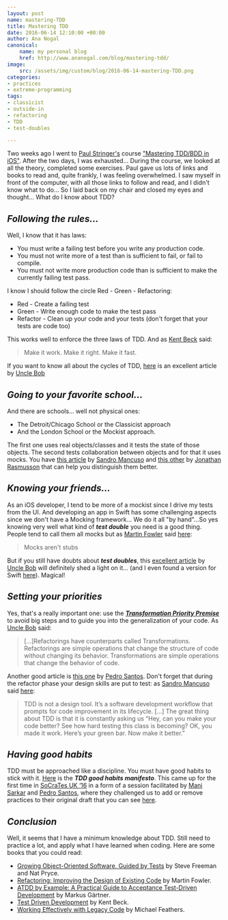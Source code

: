 ```yaml
---
layout: post
name: mastering-TDD
title: Mastering TDD
date: 2016-06-14 12:10:00 +00:00
author: Ana Nogal
canonical:
    name: my personal blog
    href: http://www.ananogal.com/blog/mastering-tdd/
image:
    src: /assets/img/custom/blog/2016-06-14-mastering-TDD.png
categories: 
- practices
- extreme-programming
tags:
- classicist
- outside-in
- refactoring
- TDD
- test-doubles

---
```

Two weeks ago I went to [Paul Stringer's](https://twitter.com/paulstringer) course ["Mastering TDD/BDD in iOS"](https://skillsmatter.com/courses/545-paul-stringer-s-mastering-tdd-bdd-for-ios). After the two days, I was exhausted... During the course, we looked at all the theory, completed some exercises. Paul gave us lots of links and books to read and, quite frankly, I was feeling overwhelmed.
I saw myself in front of the computer, with all those links to follow and read, and I didn't know what to do... So I laid back on my chair and closed my eyes and thought... What do I know about TDD?

## **_Following the rules..._**

Well, I know that it has laws: 

 - You must write a failing test before you write any production code.
 - You must not write more of a test than is sufficient to fail, or fail to compile.
 - You must not write more production code than is sufficient to make the currently failing test pass.

I know I should follow the circle Red - Green - Refactoring:

 - Red - Create a failing test
 - Green - Write enough code to make the test pass
 - Refactor - Clean up your code and your tests (don't forget that your tests are code too)

This works well to enforce the three laws of TDD. And as [Kent Beck](http://c2.com/cgi/wiki?MakeItWorkMakeItRightMakeItFast) said: 
> Make it work. Make it right. Make it fast.

If you want to know all about the cycles of TDD, [here](http://blog.cleancoder.com/uncle-bob/2014/12/17/TheCyclesOfTDD.html) is an excellent article by [Uncle Bob](https://twitter.com/unclebobmartin) 

## **_Going to your favorite school..._**

And there are schools… well not physical ones: 

 - The Detroit/Chicago School or the Classicist approach
 - And the London School or the Mockist approach.

The first one uses real objects/classes and it tests the state of those objects. The second tests collaboration between objects and for that it uses mocks. 
You have [this article](http://codurance.com/2015/05/12/does-tdd-lead-to-good-design/) by [Sandro Mancuso](https://twitter.com/sandromancuso) and [this other](https://agilewarrior.wordpress.com/2015/04/18/classical-vs-mockist-testing/) by [Jonathan Rasmusson](https://twitter.com/jrasmusson) that can help you distinguish them better.

## **_Knowing your friends..._**

As an iOS developer, I tend to be more of a mockist since I drive my tests from the UI. And developing an app in Swift has some challenging aspects since we don't have a Mocking framework... We do it all "by hand"...So yes knowing very well what kind of **_test double_** you need is a good thing. People tend to call them all mocks but as [Martin Fowler](https://twitter.com/martinfowler) said [here](http://martinfowler.com/articles/mocksArentStubs.html): 
> Mocks aren't stubs

But if you still have doubts about **_test doubles_**, this [excellent article](http://blog.8thlight.com/uncle-bob/2014/05/14/TheLittleMocker.html) by [Uncle Bob](https://twitter.com/unclebobmartin) will definitely shed a light on it… (and I even found a version for Swift [here](http://clean-swift.com/swifty-little-mocker/)). Magical! 

## **_Setting your priorities_**

Yes, that's a really important one: use the [**_Transformation Priority Premise_**](https://blog.8thlight.com/uncle-bob/2013/05/27/TheTransformationPriorityPremise.html) to avoid big steps and to guide you into the generalization of your code. As [Uncle Bob](https://twitter.com/unclebobmartin) said:

> [...]Refactorings have counterparts called Transformations. Refactorings are simple operations that change the structure of code without changing its behavior. Transformations are simple operations that change the behavior of code.

Another good article is [this one](http://codurance.com/2015/05/18/applying-transformation-priority-premise-to-roman-numerals-kata/) by [Pedro Santos](https://twitter.com/pedromsantos). 
Don't forget that during the refactor phase your design skills are put to test: as [Sandro Mancuso](https://twitter.com/sandromancuso) said [here](http://codurance.com/2015/05/12/does-tdd-lead-to-good-design/): 

> TDD is not a design tool. It’s a software development workflow that prompts for code improvement in its lifecycle. [...]
> The great thing about TDD is that it is constantly asking us “Hey, can you make your code better? See how hard testing this class is becoming? OK, you made it work. Here’s your green bar. Now make it better.”

## **_Having good  habits_**
TDD must be approached like a discipline. You must have good habits to stick with it. [Here](https://github.com/neomatrix369/refactoring-developer-habits/blob/master/02-outcome-of-collation/tdd-manifesto/tdd-good-habits-manifesto.md) is the **_TDD good habits manifesto_**. This came up for the first time in [SoCraTes UK ‘16](http://socratesuk.org/) in a form of a session facilitated  by [Mani Sarkar](https://twitter.com/theNeomatrix369) and [Pedro Santos](https://twitter.com/pedromsantos), where they challenged us to add or remove practices to their original draft that you can see [here](http://www.slideshare.net/neomatrix369/refactoring-developer-habits-62785350).


## **_Conclusion_**

Well, it seems that I have a minimum knowledge about TDD. Still need to practice a lot, and apply what I have learned when coding. Here are some books that you could read:

 - [Growing Object-Oriented Software, Guided by Tests](https://www.amazon.co.uk/Growing-Object-Oriented-Software-Guided-Signature/dp/0321503627) by Steve Freeman and Nat Pryce.
 - [Refactoring: Improving the Design of Existing Code](https://www.amazon.co.uk/Refactoring-Improving-Design-Existing-Technology/dp/0201485672) by Martin Fowler.
 - [ATDD by Example: A Practical Guide to Acceptance Test-Driven Development](https://www.amazon.co.uk/ATDD-Example-Test-Driven-Development-Addison-Wesley-ebook/dp/B008G1H3EG) by Markus Gärtner. 
 - [Test Driven Development](https://www.amazon.co.uk/Test-Driven-Development-Addison-Wesley-Signature/dp/0321146530) by Kent Beck.
 - [Working Effectively with Legacy Code](https://www.amazon.co.uk/Working-Effectively-Legacy-Michael-Feathers/dp/0131177052) by Michael Feathers.
